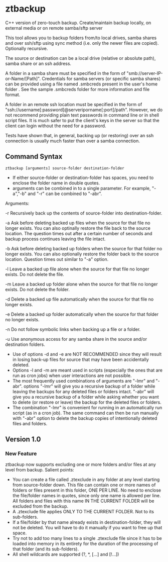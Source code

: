 # ztbackup
C++ version of zero-touch backup. Create/maintain backup locally, on external media or on remote samba/sftp server

This tool allows you to backup folders from/to local drives, samba shares and over ssh/sftp using sync method (i.e. 
only the newer files are copied). Optionally recursive.

The source or destination can be a local drive (relative or absolute path), samba share or an ssh address. 

A folder in a samba share must be specified in the form of "smb://server-IP-or-Name/[Path]". Credentials for samba 
servers (or specific samba shares) can be provided using a file named .smbcreds present in the user's home folder
. See the sample .smbcreds folder for more information and file format.

A folder in an remote ssh location must be specified in the form of 
"ssh://username[:password]@serveriporname[:port]/path". However, we do not recommend providing plain text passwords in
command line or in shell script files. It is much safer to put the client's keys in the server so that the client can 
login without the need for a password.

Tests have shown that, in general, backing up (or restoring) over an ssh connection is usually much faster than over a 
samba connection.

## Command Syntax

    ztbackup [arguments] source-folder destination-folder

* If either source-folder or destination-folder has spaces, you need to enclose the folder name in double quotes.
* arguments can be combined in to a single parameter. For example, "-a","-b" and "-r" can be combined to "-abr".

Arguments:

 -r  Recursively back up the contents of source-folder into destination-folder.
 
 -a  Ask before deleting backed up files when the source for that file no longer exists. You can also optinally restore
      the file back to the source location. The question times out after a certain number of seconds and backup
      process continues leaving the file intact.
 
 -b  Ask before deleting backed up folders when the source for that folder no longer exists. You can also optionally
      restore the folder back to the source location. Question times out similar to "-a" option.
 
 -l  Leave a backed up file alone when the source for that file no longer exists. Do not delete the file.
 
 -m  Leave a backed up folder alone when the source for that file no longer exists. Do not delete the folder.
 
 -d  Delete a backed up file automatically when the source for that file no longer exists.
 
 -e  Delete a backed up folder automatically when the source for that folder no longer exists.
 
 -n  Do not follow symbolic links when backing up a file or a folder.
 
 -u  Use anonymous access for any samba share in the source and/or destination folders.

* Use of options -d and -e are NOT RECOMMENDED since they will result in losing back-up files for source that
   may have been accidentally deleted.
* Options -l and -m are meant used in scripts (especially the ones that are run as cron jobs)  when user 
   interactions are not possible. 
* The most frequently used combinations of arguments are "-lmr" and "-abr". options "-lmr" will give you a recursive
   backup of a folder while leaving the backups for any deleted files or folders intact. "-abr" will give you a 
   recursive backup of a folder while asking whether you want to delete (or restore or leave) the backup for the deleted
   files or folders.
* The combination "-lmr" is convenient for running in an automatically run script (as in a cron job). The same command
   can then be run manually with "-abr" option to delete the backup copies of intentionally deleted files and folders.


## Version 1.0

### New Feature

ztbackup now supports excluding one or more folders and/or files at any level from backup. Salient points:
*  You can create a file called .ztexclude in any folder at any level starting from source-folder down. This file can contain one or more
   names of folders or files present in this folder, ONE PER LINE. No need to enclose the file/folder names in quotes, since only one
   name is allowed per line. All folders and files with this name IN THE CURRENT FOLDER will be excluded from the backup.
*  A .ztexclude file applies ONLY TO THE CURRENT FOLDER. Not to its sub-folders.
*  If a file/folder by that name already exists in destination-folder, they will not be deleted. You will have to do it manually if you
   want to free up that space.
*  Try not to add too many lines to a single .ztexclude file since it has to be loaded into memory in its entirety for the duration of the
   processing of that folder (and its sub-folders).
*  All shell wildcards are supported (?, *, [...] and [!...])
